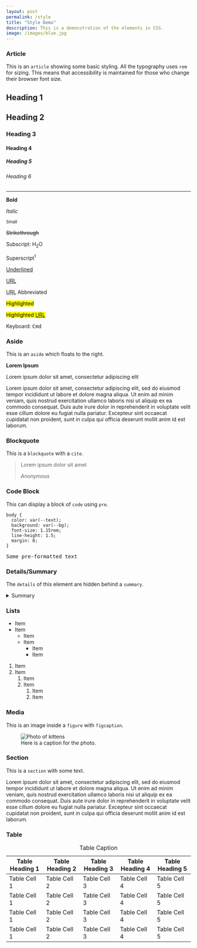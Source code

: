 ```yaml
---
layout: post
permalink: /style
title: "Style Demo"
description: This is a demonstration of the elements in CSS.
image: /images/blue.jpg
---
```

### Article

This is an `article` showing some basic styling. All the typography uses `rem` for sizing. This means that accessibility is maintained for those who change their browser font size.

<article>
<h1>Heading 1</h1>
<h2>Heading 2</h2>
<h3>Heading 3</h3>
<h4>Heading 4</h4>
<h5>Heading 5</h5>
<h6>Heading 6</h6>
<hr>
<p><b>Bold</b></p>
<p><i>Italic</i></p>
<p><small>Small</small></p>
<p><s>Strikethrough</s></p>
<p>Subscript: H<sub>2</sub>O</p>
<p>Superscript<sup>1</sup></p>
<p><u>Underlined</u></p>
<p><a href="https://example.com" target="_blank">URL</a></p>
<p><abbr title="Uniform Resource Locator">URL</abbr> Abbreviated</p>
<p><mark>Highlighted</mark></p>
<p><mark>Highlighted <a href="https://example.com" target="_blank">URL</a></mark></p>
<p>Keyboard: <kbd>Cmd</kbd></p>
</article>


### Aside

This is an `aside` which floats to the right.

<aside>
<p><b>Lorem Ipsum</b></p>
<p>Lorem ipsum dolor sit amet, consectetur adipiscing elit</p>
</aside>
Lorem ipsum dolor sit amet, consectetur adipiscing elit, sed do eiusmod tempor incididunt ut labore et dolore magna aliqua. Ut enim ad minim veniam, quis nostrud exercitation ullamco laboris nisi ut aliquip ex ea commodo consequat. Duis aute irure dolor in reprehenderit in voluptate velit esse cillum dolore eu fugiat nulla pariatur. Excepteur sint occaecat cupidatat non proident, sunt in culpa qui officia deserunt mollit anim id est laborum.


### Blockquote

This is a `blockquote` with a `cite`.

> Lorem ipsum dolor sit amet
>
> <cite>Anonymous</cite>


### Code Block

This can display a block of `code` using `pre`.

```
body {
  color: var(--text);
  background: var(--bg);
  font-size: 1.15rem;
  line-height: 1.5;
  margin: 0;
}
```

<pre>Some pre-formatted text</pre>


### Details/Summary

The `details` of this element are hidden behind a `summary`.

<details>
  <summary>Summary</summary>
  Some text
</details>


### Lists

* Item
* Item
  * Item
  * Item
    * Item
    * Item

1. Item
2. Item
    1. Item
    2. Item
        1. Item
        2. Item


### Media

This is an image inside a `figure` with `figcaption`.

<figure>
  <img src="https://placekitten.com/800/800" alt="Photo of kittens">
  <figcaption>Here is a caption for the photo.</figcaption>
</figure>


### Section

This is a `section` with some text.

<section>
Lorem ipsum dolor sit amet, consectetur adipiscing elit, sed do eiusmod tempor incididunt ut labore et dolore magna aliqua. Ut enim ad minim veniam, quis nostrud exercitation ullamco laboris nisi ut aliquip ex ea commodo consequat. Duis aute irure dolor in reprehenderit in voluptate velit esse cillum dolore eu fugiat nulla pariatur. Excepteur sint occaecat cupidatat non proident, sunt in culpa qui officia deserunt mollit anim id est laborum.
</section>


### Table

<table>
<caption>Table Caption</caption>
	<thead>
	  <tr>
		  <th>Table Heading 1</th>
			<th>Table Heading 2</th>
			<th>Table Heading 3</th>
			<th>Table Heading 4</th>
			<th>Table Heading 5</th>
		</tr>
	</thead>
	<tbody>
	  <tr>
		  <td>Table Cell 1</td>
			<td>Table Cell 2</td>
			<td>Table Cell 3</td>
			<td>Table Cell 4</td>
			<td>Table Cell 5</td>
		</tr>
	  <tr>
		  <td>Table Cell 1</td>
			<td>Table Cell 2</td>
			<td>Table Cell 3</td>
			<td>Table Cell 4</td>
			<td>Table Cell 5</td>
		</tr>
	  <tr>
		  <td>Table Cell 1</td>
			<td>Table Cell 2</td>
			<td>Table Cell 3</td>
			<td>Table Cell 4</td>
			<td>Table Cell 5</td>
		</tr>
	  <tr>
		  <td>Table Cell 1</td>
			<td>Table Cell 2</td>
			<td>Table Cell 3</td>
			<td>Table Cell 4</td>
			<td>Table Cell 5</td>
		</tr>
	</tbody>
</table>